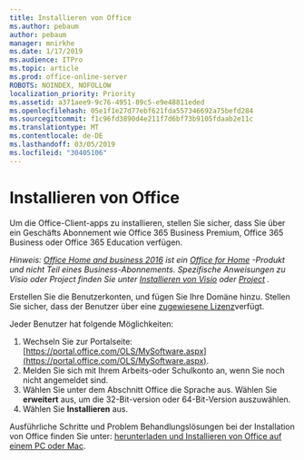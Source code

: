 ```yaml
---
title: Installieren von Office
ms.author: pebaum
author: pebaum
manager: mnirkhe
ms.date: 1/17/2019
ms.audience: ITPro
ms.topic: article
ms.prod: office-online-server
ROBOTS: NOINDEX, NOFOLLOW
localization_priority: Priority
ms.assetid: a371aee9-9c76-4951-89c5-e9e48811eded
ms.openlocfilehash: 05e1f1e27d77ebf621fda557346692a75befd284
ms.sourcegitcommit: f1c96fd3890d4e211f7d6bf73b9105fdaab2e11c
ms.translationtype: MT
ms.contentlocale: de-DE
ms.lasthandoff: 03/05/2019
ms.locfileid: "30405106"
---
```

# <a name="how-to-install-office"></a>Installieren von Office


Um die Office-Client-apps zu installieren, stellen Sie sicher, dass Sie über ein Geschäfts Abonnement wie Office 365 Business Premium, Office 365 Business oder Office 365 Education verfügen.
  
*Hinweis: [Office Home and business 2016](https://products.office.com/home-and-business) ist ein [Office for Home](https://support.office.com/article/28cbc8cf-1332-4f04-9123-9b660abb629e?wt.mc_id=Alchemy_ClientDIA) -Produkt und nicht Teil eines Business-Abonnements. Spezifische Anweisungen zu Visio oder Project finden Sie unter [Installieren von Visio](https://support.office.com/article/f98f21e3-aa02-4827-9167-ddab5b025710) oder [Project](https://support.office.com/article/7059249b-d9fe-4d61-ab96-5c5bf435f281) .*

Erstellen Sie die Benutzerkonten, und fügen Sie Ihre Domäne hinzu. Stellen Sie sicher, dass der Benutzer über eine [zugewiesene Lizenz](https://support.office.com/article/997596b5-4173-4627-b915-36abac6786dc?wt.mc_id=Alchemy_ClientDIA)verfügt.
    
Jeder Benutzer hat folgende Möglichkeiten:
1. Wechseln Sie zur Portalseite: [https://portal.office.com/OLS/MySoftware.aspx](https://portal.office.com/OLS/MySoftware.aspx).
2. Melden Sie sich mit Ihrem Arbeits-oder Schulkonto an, wenn Sie noch nicht angemeldet sind.
3. Wählen Sie unter dem Abschnitt Office die Sprache aus. Wählen Sie **erweitert** aus, um die 32-Bit-version oder 64-Bit-Version auszuwählen. 
4. Wählen Sie **Installieren** aus.
    
Ausführliche Schritte und Problem Behandlungslösungen bei der Installation von Office finden Sie unter: [herunterladen und Installieren von Office auf einem PC oder Mac](https://support.office.com/article/4414eaaf-0478-48be-9c42-23adc4716658?wt.mc_id=Alchemy_ClientDIA).
    